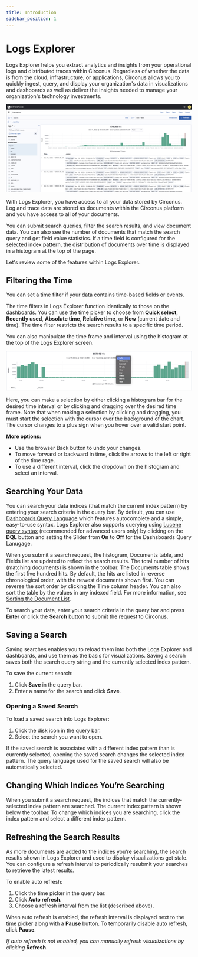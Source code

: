 ```yaml
---
title: Introduction
sidebar_position: 1
---
```


# Logs Explorer

Logs Explorer helps you extract analytics and insights from your operational logs and distributed traces within Circonus. Regardless of whether the data is from the cloud, infrastructure, or applications, Circonus allows you to quickly ingest, query, and display your organization's data in visualizations and dashboards as well as deliver the insights needed to manage your organization's technology investments.

![Logs Explorer](../../img/analytics-logsexplorer.png)

With Logs Explorer, you have access to all your data stored by Circonus. Log and trace data are stored as documents within the Circonus platform and you have access to all of your documents.

You can submit search queries, filter the search results, and view document data. You can also see the number of documents that match the search query and get field value statistics. If a time field is configured for the selected index pattern, the distribution of documents over time is displayed in a histogram at the top of the page.

Let's review some of the features within Logs Explorer.

## Filtering the Time

You can set a time filter if your data contains time-based fields or events.

The time filters in Logs Explorer function identically to those on the [dashboards](/circonus3/dashboards#data-filters). You can use the time picker to choose from **Quick select**, **Recently used**, **Absolute time**, **Relative time**, or **Now** (current date and time). The time filter restricts the search results to a specific time period.

You can also manipulate the time frame and interval using the histogram at the top of the Logs Explorer screen.

![Logs Explorer Analytics Histogram](../../img/analytics-logsexplorer_histogram_time_interval.png)

Here, you can make a selection by either clicking a histogram bar for the desired time interval or by clicking and dragging over the desired time frame. Note that when making a selection by clicking and dragging, you must start the selection with the cursor over the background of the chart. The cursor changes to a plus sign when you hover over a valid start point.

**More options:**

- Use the browser Back button to undo your changes.
- To move forward or backward in time, click the arrows to the left or right of the time rage.
- To use a different interval, click the dropdown on the histogram and select an interval.

## Searching Your Data

You can search your data indices (that match the current index pattern) by entering your search criteria in the query bar. By default, you can use [Dashboards Query Language](/circonus3/additional-resources/query-languages/dql/) which features autocomplete and a simple, easy-to-use syntax. Logs Explorer also supports querying using [Lucene query syntax](/circonus3/additional-resources/query-languages/lucene-support/) (recommended for advanced users only) by clicking on the **DQL** button and setting the Slider from **On** to **Off** for the Dashsboards Query Lanugage.

When you submit a search request, the histogram, Documents table, and Fields list are updated to reflect the search results. The total number of hits (matching documents) is shown in the toolbar. The Documents table shows the first five hundred hits. By default, the hits are listed in reverse chronological order, with the newest documents shown first. You can reverse the sort order by clicking the Time column header. You can also sort the table by the values in any indexed field. For more information, see [Sorting the Document List](/circonus3/analytics/logs-explorer/viewing-doc-data/#sorting-the-document-list).

To search your data, enter your search criteria in the query bar and press **Enter** or click the **Search** button to submit the request to Circonus.

## Saving a Search

Saving searches enables you to reload them into both the Logs Explorer and dashboards, and use them as the basis for visualizations. Saving a search saves both the search query string and the currently selected index pattern.

To save the current search:

1. Click **Save** in the query bar.
2. Enter a name for the search and click **Save**.

### Opening a Saved Search

To load a saved search into Logs Explorer:

1. Click the disk icon in the query bar.
2. Select the search you want to open.

If the saved search is associated with a different index pattern than is currently selected, opening the saved search changes the selected index pattern. The query language used for the saved search will also be automatically selected.

## Changing Which Indices You’re Searching

When you submit a search request, the indices that match the currently-selected index pattern are searched. The current index pattern is shown below the toolbar. To change which indices you are searching, click the index pattern and select a different index pattern.

## Refreshing the Search Results

As more documents are added to the indices you’re searching, the search results shown in Logs Explorer and used to display visualizations get stale. You can configure a refresh interval to periodically resubmit your searches to retrieve the latest results.

To enable auto refresh:

1. Click the time picker in the query bar.
2. Click **Auto refresh**.
3. Choose a refresh interval from the list (described above).

When auto refresh is enabled, the refresh interval is displayed next to the time picker along with a **Pause** button. To temporarily disable auto refresh, click **Pause**.

_If auto refresh is not enabled, you can manually refresh visualizations by clicking_ **Refresh**.
